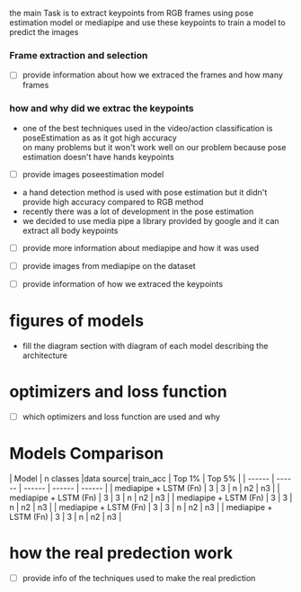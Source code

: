 the main Task is to extract keypoints from RGB frames using pose estimation model or mediapipe
and use these keypoints to train a model to predict the images

### Frame extraction and selection
- [ ]  provide information about how we extraced the frames and how many frames

### how and why did we extrac the keypoints

- one of the best techniques used in the video/action classification is poseEstimation as as it got high accuracy  
on many problems but it won't work well on our problem because pose estimation doesn't have hands keypoints 
- [ ] provide images poseestimation model
- a hand detection method is used with pose estimation but it didn't provide high accuracy compared to RGB method
- recently there was a lot of development in the pose estimation  
- we decided to use media pipe a library provided by google and it can extract all body keypoints 
- [ ] provide more information  about mediapipe and how it was used
- [ ] provide images from mediapipe on the dataset
- [ ] provide information of how we extraced the keypoints


# figures of models
- fill the diagram section with diagram of each model describing the architecture


# optimizers and loss function

- [ ] which optimizers and loss function are used and why


# Models Comparison

| Model | n classes |data source| train_acc | Top 1% | Top 5% | 
| ------ | ------ | ------ | ------ | ------ | 
| mediapipe + LSTM (Fn) | 3 | 3 | n | n2 | n3 | 
| mediapipe + LSTM (Fn) | 3 | 3 | n | n2 | n3 | 
| mediapipe + LSTM (Fn) | 3 | 3 | n | n2 | n3 | 
| mediapipe + LSTM (Fn) | 3 | 3 | n | n2 | n3 | 
| mediapipe + LSTM (Fn) | 3 | 3 | n | n2 | n3 | 




# how the real predection work
- [ ] provide info of the techniques used to make the real prediction